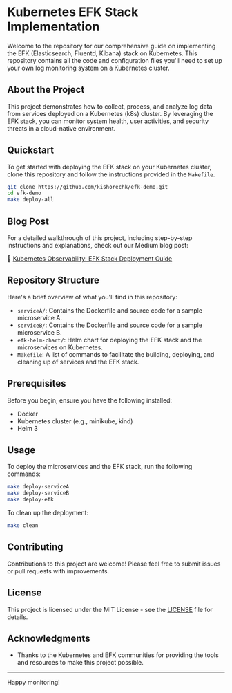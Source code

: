 # Kubernetes EFK Stack Implementation

Welcome to the repository for our comprehensive guide on implementing the EFK (Elasticsearch, Fluentd, Kibana) stack on Kubernetes. This repository contains all the code and configuration files you'll need to set up your own log monitoring system on a Kubernetes cluster.

## About the Project

This project demonstrates how to collect, process, and analyze log data from services deployed on a Kubernetes (k8s) cluster. By leveraging the EFK stack, you can monitor system health, user activities, and security threats in a cloud-native environment.

## Quickstart

To get started with deploying the EFK stack on your Kubernetes cluster, clone this repository and follow the instructions provided in the `Makefile`.

```bash
git clone https://github.com/kishorechk/efk-demo.git
cd efk-demo
make deploy-all
```

## Blog Post

For a detailed walkthrough of this project, including step-by-step instructions and explanations, check out our Medium blog post:

📘 [Kubernetes Observability: EFK Stack Deployment Guide](https://medium.com/@kishorchukka/kubernetes-observability-efk-stack-deployment-guide-2ed762cc5e84)

## Repository Structure

Here's a brief overview of what you'll find in this repository:

- `serviceA/`: Contains the Dockerfile and source code for a sample microservice A.
- `serviceB/`: Contains the Dockerfile and source code for a sample microservice B.
- `efk-helm-chart/`: Helm chart for deploying the EFK stack and the microservices on Kubernetes.
- `Makefile`: A list of commands to facilitate the building, deploying, and cleaning up of services and the EFK stack.

## Prerequisites

Before you begin, ensure you have the following installed:
- Docker
- Kubernetes cluster (e.g., minikube, kind)
- Helm 3

## Usage

To deploy the microservices and the EFK stack, run the following commands:

```bash
make deploy-serviceA
make deploy-serviceB
make deploy-efk
```

To clean up the deployment:

```bash
make clean
```

## Contributing

Contributions to this project are welcome! Please feel free to submit issues or pull requests with improvements.

## License

This project is licensed under the MIT License - see the [LICENSE](LICENSE) file for details.

## Acknowledgments

- Thanks to the Kubernetes and EFK communities for providing the tools and resources to make this project possible.

---

Happy monitoring!
